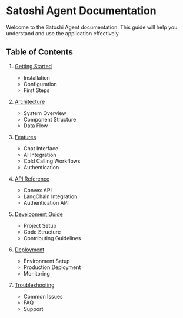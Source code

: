 # Satoshi Agent Documentation

Welcome to the Satoshi Agent documentation. This guide will help you understand and use the application effectively.

## Table of Contents

1. [Getting Started](./getting-started.md)
   - Installation
   - Configuration
   - First Steps

2. [Architecture](./architecture.md)
   - System Overview
   - Component Structure
   - Data Flow

3. [Features](./features.md)
   - Chat Interface
   - AI Integration
   - Cold Calling Workflows
   - Authentication

4. [API Reference](./api-reference.md)
   - Convex API
   - LangChain Integration
   - Authentication API

5. [Development Guide](./development.md)
   - Project Setup
   - Code Structure
   - Contributing Guidelines

6. [Deployment](./deployment.md)
   - Environment Setup
   - Production Deployment
   - Monitoring

7. [Troubleshooting](./troubleshooting.md)
   - Common Issues
   - FAQ
   - Support
